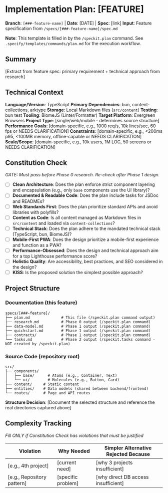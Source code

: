 # Implementation Plan: [FEATURE]

**Branch**: `[###-feature-name]` | **Date**: [DATE] | **Spec**: [link]
**Input**: Feature specification from `/specs/[###-feature-name]/spec.md`

**Note**: This template is filled in by the `/speckit.plan` command. See `.specify/templates/commands/plan.md` for the execution workflow.

## Summary

[Extract from feature spec: primary requirement + technical approach from research]

## Technical Context

**Language/Version**: TypeScript
**Primary Dependencies**: bun, content-collections, arktype
**Storage**: Local Markdown files (`src/content`)
**Testing**: bun test
**Tooling**: BiomeJS (Linter/Formatter)
**Target Platform**: Evergreen Browsers
**Project Type**: [single/web/mobile - determines source structure]
**Performance Goals**: [domain-specific, e.g., 1000 req/s, 10k lines/sec, 60 fps or NEEDS CLARIFICATION]
**Constraints**: [domain-specific, e.g., <200ms p95, <100MB memory, offline-capable or NEEDS CLARIFICATION]
**Scale/Scope**: [domain-specific, e.g., 10k users, 1M LOC, 50 screens or NEEDS CLARIFICATION]

## Constitution Check

*GATE: Must pass before Phase 0 research. Re-check after Phase 1 design.*

- [ ] **Clean Architecture**: Does the plan enforce strict component layering and encapsulation (e.g., only `base` components use the UI library)?
- [ ] **Documented & Readable Code**: Does the plan include tasks for JSDoc and READMEs?
- [ ] **Web Standards First**: Does the plan prioritize standard APIs and avoid libraries with polyfills?
- [ ] **Content as Code**: Is all content managed as Markdown files in `src/content` and loaded via `content-collections`?
- [ ] **Technical Stack**: Does the plan adhere to the mandated technical stack (TypeScript, bun, BiomeJS)?
- [ ] **Mobile-First PWA**: Does the design prioritize a mobile-first experience and function as a PWA?
- [ ] **Performance-Obsessed**: Does the design and technical approach aim for a top Lighthouse performance score?
- [ ] **Holistic Quality**: Are accessibility, best practices, and SEO considered in the design?
- [ ] **KISS**: Is the proposed solution the simplest possible approach?

## Project Structure

### Documentation (this feature)

```
specs/[###-feature]/
├── plan.md              # This file (/speckit.plan command output)
├── research.md          # Phase 0 output (/speckit.plan command)
├── data-model.md        # Phase 1 output (/speckit.plan command)
├── quickstart.md        # Phase 1 output (/speckit.plan command)
├── contracts/           # Phase 1 output (/speckit.plan command)
└── tasks.md             # Phase 2 output (/speckit.tasks command - NOT created by /speckit.plan)
```

### Source Code (repository root)

```
src/
├── components/
│   ├── base/      # Atoms (e.g., Container, Text)
│   └── ui/        # Molecules (e.g., Button, Card)
├── content/     # Static content
├── entities/    # Data models (shared between backend/frontend)
└── routes/      # Page and API routes
```

**Structure Decision**: [Document the selected structure and reference the real
directories captured above]

## Complexity Tracking

*Fill ONLY if Constitution Check has violations that must be justified*

| Violation | Why Needed | Simpler Alternative Rejected Because |
|-----------|------------|-------------------------------------|
| [e.g., 4th project] | [current need] | [why 3 projects insufficient] |
| [e.g., Repository pattern] | [specific problem] | [why direct DB access insufficient] |

